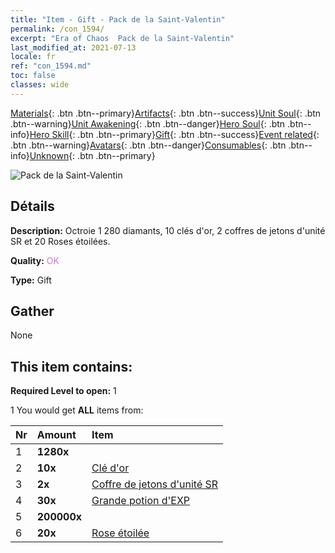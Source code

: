 ```yaml
---
title: "Item - Gift - Pack de la Saint-Valentin"
permalink: /con_1594/
excerpt: "Era of Chaos  Pack de la Saint-Valentin"
last_modified_at: 2021-07-13
locale: fr
ref: "con_1594.md"
toc: false
classes: wide
---
```

 [Materials](/ItemsFR/){: .btn .btn--primary}[Artifacts](/ItemsFR/Artifacts/){: .btn .btn--success}[Unit Soul](/ItemsFR/UnitSoul/){: .btn .btn--warning}[Unit Awakening](/ItemsFR/UnitAwakening/){: .btn .btn--danger}[Hero Soul](/ItemsFR/HeroSoul/){: .btn .btn--info}[Hero Skill](/ItemsFR/HeroSkill/){: .btn .btn--primary}[Gift](/ItemsFR/Gift/){: .btn .btn--success}[Event related](/ItemsFR/Events/){: .btn .btn--warning}[Avatars](/ItemsFR/Avatars/){: .btn .btn--danger}[Consumables](/ItemsFR/Consumables/){: .btn .btn--info}[Unknown](/ItemsFR/Unknown/){: .btn .btn--primary}

 ![Pack de la Saint-Valentin](/images/t/i_907206.png)

## Détails
 **Description:** Octroie 1 280 diamants, 10 clés d'or, 2 coffres de jetons d'unité SR et 20 Roses étoilées.

 **Quality:** <span style="color: #DA70D6">OK</span>

 **Type:** Gift

## Gather

  None

## This item contains:

 **Required Level to open:** 1

 1 You would get **ALL** items  from:

  | Nr | Amount |     Item    |
  |:---|:-------|:------------|
  | 1 |  **1280x** | <i class="fas fa-gem"/> |  | 
  | 2 |  **10x** | [Clé d'or](/ItemsFR/con_783/) |  | 
  | 3 |  **2x** | [Coffre de jetons d'unité SR](/ItemsFR/con_1597/) |  | 
  | 4 |  **30x** | [Grande potion d'EXP](/ItemsFR/con_702/) |  | 
  | 5 |  **200000x** | <i class="fas fa-coins"/> |  | 
  | 6 |  **20x** | [Rose étoilée](/ItemsFR/con_812/) |  | 

